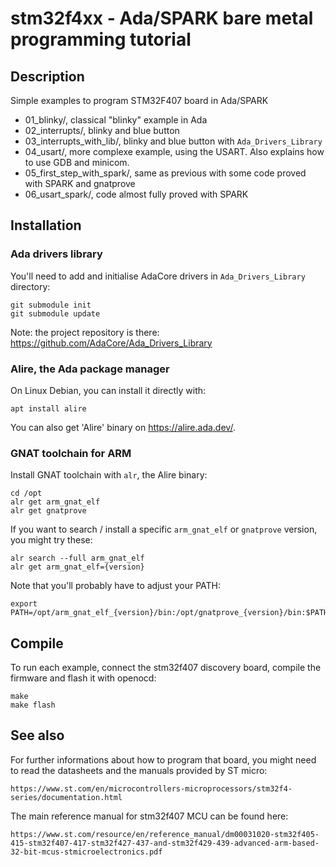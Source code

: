 # stm32f4xx - Ada/SPARK bare metal programming tutorial


## Description

Simple examples to program STM32F407 board in Ada/SPARK

- 01_blinky/, classical "blinky" example in Ada
- 02_interrupts/, blinky and blue button
- 03_interrupts_with_lib/, blinky and blue button with `Ada_Drivers_Library`
- 04_usart/, more complexe example, using the USART. Also explains how to use
  GDB and minicom.
- 05_first_step_with_spark/, same as previous with some code proved with SPARK
  and gnatprove
- 06_usart_spark/, code almost fully proved with SPARK


## Installation

### Ada drivers library

You'll need to add and initialise AdaCore drivers in `Ada_Drivers_Library` directory:

	git submodule init
	git submodule update

Note: the project repository is there: https://github.com/AdaCore/Ada_Drivers_Library 


### Alire, the Ada package manager

On Linux Debian, you can install it directly with:

	apt install alire

You can also get 'Alire' binary on https://alire.ada.dev/.


### GNAT toolchain for ARM

Install GNAT toolchain with `alr`, the Alire binary:

	cd /opt
	alr get arm_gnat_elf
	alr get gnatprove

If you want to search / install a specific `arm_gnat_elf` or `gnatprove` version,
you might try these:

	alr search --full arm_gnat_elf
	alr get arm_gnat_elf={version}

Note that you'll probably have to adjust your PATH:

	export PATH=/opt/arm_gnat_elf_{version}/bin:/opt/gnatprove_{version}/bin:$PATH

## Compile

To run each example, connect the stm32f407 discovery board, compile the firmware
and flash it with openocd:

	make
	make flash

## See also

For further informations about how to program that board, you might need to read the
datasheets and the manuals provided by ST micro:

	https://www.st.com/en/microcontrollers-microprocessors/stm32f4-series/documentation.html

The main reference manual for stm32f407 MCU can be found here:

	https://www.st.com/resource/en/reference_manual/dm00031020-stm32f405-415-stm32f407-417-stm32f427-437-and-stm32f429-439-advanced-arm-based-32-bit-mcus-stmicroelectronics.pdf


